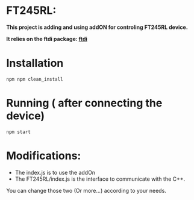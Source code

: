 # FT245RL:

**This project is adding and using addON for controling FT245RL
device.**

**It relies on the ftdi package:  [ftdi](https://github.com/thomaschaaf/node-ftdi)**

# Installation
    
    npm npm clean_install

# Running ( after connecting the device)

    npm start

# Modifications:

* The index.js is to use the addOn
* The FT245RL/index.js is the interface to communicate with the C++.

You can change those two (Or more...) according to your needs.

